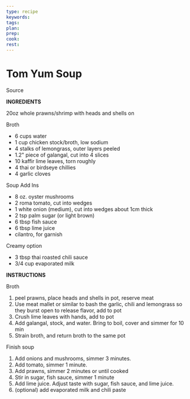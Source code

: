 ```yaml
---
type: recipe
keywords:
tags:
plan:
prep:
cook:
rest:
---
```


# Tom Yum Soup

Source

**INGREDIENTS**

20oz whole prawns/shrimp with heads and shells on

Broth

- 6 cups water
- 1 cup chicken stock/broth, low sodium
- 4 stalks of lemongrass, outer layers peeled
- 1.2" piece of galangal, cut into 4 slices
- 10 kaffir lime leaves, torn roughly
- 4 thai or birdseye chillies
- 4 garlic cloves

Soup Add Ins

- 8 oz. oyster mushrooms
- 2 roma tomato, cut into wedges
- 1 white onion (medium), cut into wedges about 1cm thick
- 2 tsp palm sugar (or light brown)
- 6 tbsp fish sauce
- 6 tbsp lime juice
- cilantro, for garnish

Creamy option

- 3 tbsp thai roasted chili sauce
- 3/4 cup evaporated milk

**INSTRUCTIONS**

Broth

1. peel prawns, place heads and shells in pot, reserve meat
2. Use meat mallet or similar to bash the garlic, chili and lemongrass so they burst open to release flavor, add to pot
3. Crush lime leaves with hands, add to pot
4. Add galangal, stock, and water. Bring to boil, cover and simmer for 10 min
5. Strain broth, and return broth to the same pot

Finish soup

1. Add onions and mushrooms, simmer 3 minutes.
2. Add tomato, simmer 1 minute.
3. Add prawns, simmer 2 minutes or until cooked
4. Stir in sugar, fish sauce, simmer 1 minute
5. Add lime juice. Adjust taste with sugar, fish sauce, and lime juice.
6. (optional) add evaporated milk and chili paste
